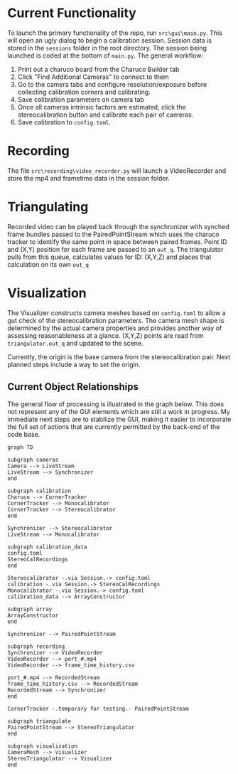 # Current Functionality

To launch the primary functionality of the repo, run `src\gui\main.py`. This will open an ugly dialog to begin a calibration session. Session data is stored in the `sessions` folder in the root directory. The session being launched is coded at the bottom of `main.py`. The general workflow:

1. Print out a charuco board from the Charuco Builder tab
2. Click "Find Additional Cameras" to connect to them
3. Go to the camera tabs and configure resolution/exposure before collecting calibration corners and calibrating.
4. Save calibration parameters on camera tab
5. Once all cameras intrinsic factors are estimated, click the stereocalibration button and calibrate each pair of cameras.
6. Save calibration to `config.toml`.

# Recording

The file `src\recording\video_recorder.py` will launch a VideoRecorder and store the mp4 and frametime data in the session folder. 

# Triangulating

Recorded video can be played back through the synchronizer with synched frame bundles passed to the PairedPointStream which uses the charuco tracker to identify the same point in space between paired frames. Point ID and (X,Y) position for each frame are passed to an `out_q`. The triangulator pulls from this queue, calculates values for ID: (X,Y,Z) and places that calculation on its own `out_q`

# Visualization

The Visualizer constructs camera meshes based on `config.toml` to allow a gut check of the stereocalibration parameters. The camera mesh shape is determined by the actual camera properties and provides another way of assessing reasonableness at a glance. (X,Y,Z) points are read from `triangulator.out_q` and updated to the scene. 

Currently, the origin is the base camera from the stereocalibration pair. Next planned steps include a way to set the origin.

## Current Object Relationships

The general flow of processing is illustrated in the graph below. This does not represent any of the GUI elements which are still a work in progress. My immediate next steps are to stabilize the GUI, making it easier to incorporate the full set of actions that are currently permitted by the back-end of the code base.

```mermaid
graph TD

subgraph cameras
Camera --> LiveStream
LiveStream --> Synchronizer
end

subgraph calibration
Charuco --> CornerTracker
CornerTracker --> Monocalibrator
CornerTracker --> Stereocalibrator
end

Synchronizer --> Stereocalibrator
LiveStream --> Monocalibrator

subgraph calibration_data
config.toml
StereoCalRecordings
end

Stereocalibrator -.via Session.-> config.toml
calibration -.via Session.-> StereoCalRecordings
Monocalibrator -.via Session.-> config.toml
calibration_data --> ArrayConstructor

subgraph array
ArrayConstructor
end

Synchronizer --> PairedPointStream 

subgraph recording
Synchronizer --> VideoRecorder
VideoRecorder --> port_#.mp4
VideoRecorder --> frame_time_history.csv

port_#.mp4 --> RecordedStream
frame_time_history.csv --> RecordedStream
RecordedStream --> Synchronizer
end

CornerTracker -.temporary for testing.- PairedPointStream

subgraph triangulate
PairedPointStream --> StereoTriangulator
end

subgraph visualization
CameraMesh --> Visualizer
StereoTriangulator --> Visualizer
end

```

